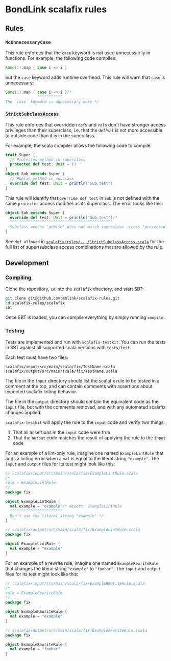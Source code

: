 # BondLink scalafix rules

## Rules

### `NoUnnecessaryCase`

This rule enforces that the `case` keyword is not used unnecessarily in functions.
For example, the following code compiles:

```scala
Some(1).map { case i => i }
```

but the `case` keyword adds runtime overhead. This rule will warn that `case` is unnecessary:

```scala
Some(1).map { case i => i }/*
              ^^^^^^^^^^^
The `case` keyword is unnecessary here */
```

### `StrictSubclassAccess`

This rule enforces that overridden `def`s and `val`s don't have stronger access privileges than their superclass, i.e.
that the `def`/`val` is not more accessible to outside code than it is in the superclass.

For example, the scala compiler allows the following code to compile:

```scala
trait Super {
  // Protected method in superclass
  protected def test: Unit = ()
}
object Sub extends Super {
  // Public method in subclass
  override def test: Unit = println("Sub.test")
}
```

This rule will identify that `override def test` in `Sub` is not defined with the same `protected` access modifier as
its superclass. The error looks like this:

```scala
object Sub extends Super {
  override def test: Unit = println("Sub.test")/*
  ^^^^^^^^^^^^^^^^^^^^^^^^^^^^^^^^^^^^^^^^^^^^^
  Subclass access 'public' does not match superclass access 'protected' */
}
```

See `def allowed` in [`scalafix/rules/.../StrictSubclassAccess.scala`](https://github.com/mblink/scalafix-rules/blob/main/scalafix/rules/src/main/scala/fix/StrictSubclassAccess.scala#L35-L72)
for the full list of super/subclass access combinations that are allowed by the rule.

## Development

### Compiling

Clone the repository, `cd` into the `scalafix` directory, and start SBT:

```bash
git clone git@github.com:mblink/scalafix-rules.git
cd scalafix-rules/scalafix
sbt
```

Once SBT is loaded, you can compile everything by simply running `compile`.

### Testing

Tests are implemented and run with `scalafix-testkit`. You can run the tests in SBT against all supported scala versions
with `tests/test`.

Each test must have two files:

```
scalafix/input/src/main/scala/fix/TestName.scala
scalafix/output/src/main/scala/fix/TestName.scala
```

The file in the `input` directory should list the scalafix rule to be tested in a comment at the top, and can contain
comments with assertions about expected scalafix linting behavior.

The file in the `output` directory should contain the equivalent code as the `input` file, but with the comments
removed, and with any automated scalafix changes applied.

`scalafix-testkit` will apply the rule to the `input` code and verify two things:

1. That all assertions in the `input` code were true
2. That the `output` code matches the result of applying the rule to the `input` code

For an example of a lint-only rule, imagine one named `ExampleLintRule` that adds a linting error when a `val` is
equal to the literal string `"example"`. The `input` and `output` files for its test might look like this:

```scala
// scalafix/input/src/main/scala/fix/ExampleLintRule.scala
/*
rule = ExampleLintRule
*/
package fix

object ExampleLintRule {
  val example = "example"/* assert: ExampleLintRule
  ^^^^^^^^^^^^^^^^^^^^^^^
  Don't use the literal string "example" */
}

// scalafix/output/src/main/scala/fix/ExampleLintRule.scala
package fix

object ExampleLintRule {
  val example = "example"
}
```

For an example of a rewrite rule, imagine one named `ExampleRewriteRule` that changes the literal string `"example"` to
`"foobar"`. The `input` and `output` files for its test might look like this:

```scala
// scalafix/input/src/main/scala/fix/ExampleRewriteRule.scala
/*
rule = ExampleRewriteRule
*/
package fix

object ExampleRewriteRule {
  val example = "example"
}

// scalafix/output/src/main/scala/fix/ExampleRewriteRule.scala
package fix

object ExampleRewriteRule {
  val example = "foobar"
}
```
